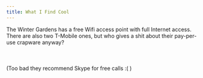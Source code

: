 ```yaml
---
title: What I Find Cool
---
```

The Winter Gardens has a free Wifi access point with full Internet access. There are also two T-Mobile ones, but who gives a shit about their pay-per-use crapware anyway?<br /><br /><br /><br />(Too bad they recommend Skype for free calls :( )